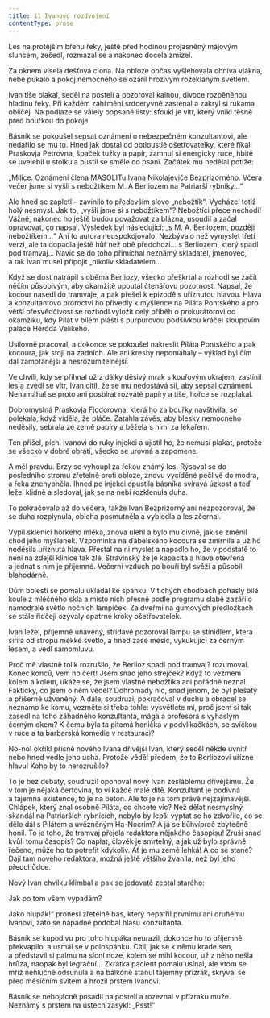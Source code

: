 ```yaml
---
title: 11 Ivanovo rozdvojení
contentType: prose
---
```


<section>

Les na protějším břehu řeky, ještě před hodinou projasněný májovým sluncem, zešedl, rozmazal se a nakonec docela zmizel.

Za oknem visela dešťová clona. Na obloze občas vyšlehovala ohnivá vlákna, nebe pukalo a pokoj nemocného se ozářil hrozivým rozeklaným světlem.

Ivan tiše plakal, seděl na posteli a pozoroval kalnou, divoce rozpěněnou hladinu řeky. Při každém zahřmění srdceryvně zasténal a zakryl si rukama obličej. Na podlaze se válely popsané listy: sfoukl je vítr, který vnikl těsně před bouřkou do pokoje.

Básník se pokoušel sepsat oznámení o nebezpečném konzultantovi, ale nedařilo se mu to. Hned jak dostal od obtloustlé ošetřovatelky, které říkali Praskovja Petrovna, špaček tužky a papír, zamnul si energicky ruce, hbitě se uvelebil u stolku a pustil se směle do psaní. Začátek mu nedělal potíže:

„Milice. Oznámení člena MASOLITu Ivana Nikolajeviče Bezpri­zorného. Včera večer jsme si vyšli s nebožtíkem M. A Berliozem na Patriarší rybníky…“

Ale hned se zapletl – zavinilo to především slovo „nebožtík“. Vycházel totiž holý nesmysl. Jak to, „vyšli jsme si s nebožtíkem“? Nebožtíci přece nechodí! Vážně, nakonec ho ještě budou považovat za blázna, usoudil a začal opravovat, co napsal. Výsledek byl následující: „s M. A. Berliozem, později nebožtíkem…“ Ani to autora ne­uspokojovalo. Nezbývalo než vymyslet třetí verzi, ale ta dopadla ještě hůř než obě předchozí… s Berliozem, který spadl pod tramvaj… Navíc se do toho přimíchal neznámý skladatel, jmenovec, a tak Ivan musel připojit „nikoliv skladatelem…

Když se dost natrápil s oběma Berliozy, všecko přeškrtal a rozhodl se začít něčím působivým, aby okamžitě upoutal čtenářovu pozornost. Napsal, že kocour nasedl do tramvaje, a pak přešel k epizodě s uříznutou hlavou. Hlava a konzultantovo proroctví ho přivedly k myšlence na Piláta Pontského a pro větší přesvědčivost se rozhodl vyložit celý příběh o prokurátorovi od okamžiku, kdy Pilát v bílém plášti s purpurovou podšívkou kráčel sloupovím paláce Héróda Velikého.

Usilovně pracoval, a dokonce se pokoušel nakreslit Piláta Pontského a pak kocoura, jak stojí na zadních. Ale ani kresby nepomáhaly – výklad byl čím dál zamotanější a nesrozumitelnější.

Ve chvíli, kdy se přihnal už z dálky děsivý mrak s kouřovým okrajem, zastínil les a zvedl se vítr, Ivan cítil, že se mu nedostává sil, aby sepsal oznámení. Nenamáhal se proto ani posbírat rozváté papíry a tiše, hořce se rozplakal.

Dobromyslná Praskovja Fjodorovna, která ho za bouřky navštívila, se polekala, když viděla, že pláče. Zatáhla závěs, aby blesky nemocného neděsily, sebrala ze země papíry a běžela s nimi za lékařem.

Ten přišel, píchl Ivanovi do ruky injekci a ujistil ho, že nemusí plakat, protože se všecko v dobré obrátí, všecko se urovná a zapomene.

A měl pravdu. Brzy se vyhoupl za řekou známý les. Rýsoval se do posledního stromu zřetelně proti obloze, znovu vycíděné pečlivě do modra, a řeka znehybněla. Ihned po injekci opustila básníka svíravá úzkost a teď ležel klidně a sledoval, jak se na nebi rozklenula duha.

To pokračovalo až do večera, takže Ivan Bezprizorný ani nezpozoroval, že se duha rozplynula, obloha posmutněla a vybledla a les zčernal.

Vypil sklenici horkého mléka, znova ulehl a bylo mu divné, jak se změnil chod jeho myšlenek. Vzpomínka na ďábelského kocoura se zmírnila a už ho neděsila uříznutá hlava. Přestal na ni myslet a napadlo ho, že v podstatě to není na zdejší klinice tak zlé, Stravinský že je kapacita a hlava otevřená a jednat s ním je příjemné. Večerní vzduch po bouři byl svěží a působil blahodárně.

Dům bolesti se pomalu ukládal ke spánku. V tichých chodbách pohasly bílé koule z mléčného skla a místo nich přesně podle programu slabě zazářilo namodralé světlo nočních lampiček. Za dveřmi na gumových předložkách se stále řidčeji ozývaly opatrné kroky ošetřovatelek.

Ivan ležel, příjemně unavený, střídavě pozoroval lampu se stínidlem, která šířila od stropu měkké světlo, a hned zase měsíc, vykukující za černým lesem, a vedl samomluvu.

Proč mě vlastně tolik rozrušilo, že Berlioz spadl pod tramvaj? ro­zumoval. Konec konců, vem ho čert! Jsem snad jeho strejček? Když to vezmem kolem a kolem, ukáže se, že jsem vlastně nebožtíka ani pořádně neznal. Fakticky, co jsem o něm věděl? Dohromady nic, snad jenom, že byl plešatý a příšerně užvaněný. A dále, soudruzi, pokračoval v duchu a obracel se neznámo ke komu, vezměte si třeba tohle: vysvětlete mi, proč jsem si tak zasedl na toho záhadného konzultanta, mága a profesora s vyhaslým černým okem? K čemu byla ta pitomá honička v podvlíkačkách, se svíčkou v ruce a ta barbarská komedie v restauraci?

No-no! okřikl přísně nového Ivana dřívější Ivan, který seděl někde uvnitř nebo hned vedle jeho ucha. Protože věděl předem, že to Berliozovi uřízne hlavu! Koho by to nerozrušilo?

To je bez debaty, soudruzi! oponoval nový Ivan zesláblému dřívějšímu. Že v tom je nějaká čertovina, to ví každé malé dítě. Konzultant je podivná a tajemná existence, to je na beton. Ale to je na tom právě nejzajímavější. Chlápek, který znal osobně Piláta, co chcete víc? Než dělat nesmyslný skandál na Patriarších rybnících, nebylo by lepší vyptat se ho zdvořile, co se dělo dál s Pilátem a uvězněným Ha-Nocrim? A já se bůhvíproč zbytečně honil. To je toho, že tramvaj přejela redaktora nějakého časopisu! Zruší snad kvůli tomu časopis? Co naplat, člověk je smrtelný, a jak už bylo správně řečeno, může ho to potrefit kdykoliv. Ať je mu země lehká! A co se stane? Dají tam nového redaktora, možná ještě většího žvanila, než byl jeho předchůdce.

Nový Ivan chvilku klimbal a pak se jedovatě zeptal starého:

Jak po tom všem vypadám?

Jako hlupák!“ pronesl zřetelně bas, který nepatřil prvnímu ani druhému Ivanovi, zato se nápadně podobal hlasu konzultanta.

Básník se kupodivu pro toho hlupáka neurazil, dokonce ho to příjemně překvapilo, a usmál se v polospánku. Cítil, jak se k němu krade sen, a představil si palmu na sloní noze, kolem se mihl kocour, už z něho nešla hrůza, naopak byl legrační… Zkrátka pacient pomalu usínal, ale vtom se mříž nehlučně odsunula a na balkóně stanul tajemný přízrak, skrýval se před měsíčním svitem a hrozil prstem Ivanovi.

Básník se nebojácně posadil na posteli a rozeznal v přízraku muže. Neznámý s prstem na ústech zasykl: „Psst!“

</section>
